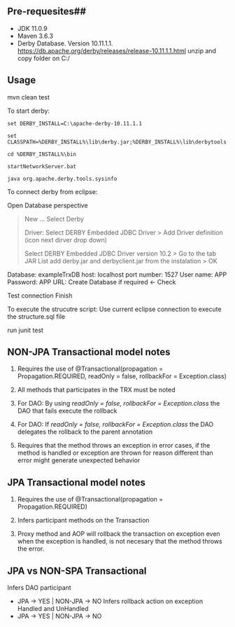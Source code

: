 ## Pre-requesites##
- JDK 11.0.9
- Maven 3.6.3
- Derby Database. Version 10.11.1.1. https://db.apache.org/derby/releases/release-10.11.1.1.html unzip and copy folder on C:/

## Usage ##
mvn clean test

To start derby:

``` 
set DERBY_INSTALL=C:\apache-derby-10.11.1.1
```
```
set CLASSPATH=%DERBY_INSTALL%\lib\derby.jar;%DERBY_INSTALL%\lib\derbytools.jar;%DERBY_INSTALL%\lib\derbyoptionaltools.jar;%DERBY_INSTALL%\lib\derbyshared.jar;.
```
```
cd %DERBY_INSTALL%\bin
```
```
startNetworkServer.bat
```
```
java org.apache.derby.tools.sysinfo
```

To connect derby from eclipse:

Open Database perspective
> New ... Select Derby 
> 
> Driver: Select DERBY Embedded JDBC Driver > Add Driver definition (icon next dirver drop down)
> 
> Select DERBY Embedded JDBC Driver version 10.2 > Go to the tab JAR List add derby.jar and derbyclient.jar from the instalation > OK

Database: exampleTrxDB
host: localhost
port number: 1527
User name: APP
Password: APP
URL: <Copy this>
Create Database if required <- Check

Test connection
Finish

To execute the strucutre script:
Use current eclipse connection to execute the structure.sql file

run junit test

## NON-JPA Transactional model notes ##

1. Requires the use of @Transactional(propagation = Propagation.REQUIRED, readOnly = false, rollbackFor = Exception.class)

2. All methods that participates in the TRX must be noted

3. For DAO: By using *readOnly = false, rollbackFor = Exception.class* the DAO that fails execute the rollback

4. For DAO: If *readOnly = false, rollbackFor = Exception.class* the DAO delegates the rollback to the parent annotation

5. Requires that the method throws an exception in error cases, if the method is handled or exception are thrown for reason different than error might generate unexpected behavior 


## JPA Transactional model notes ##

1. Requires the use of @Transactional(propagation = Propagation.REQUIRED)

2. Infers participant methods on the Transaction

3. Proxy method and AOP will rollback the transaction on exception even when the exception is handled, is not necesary that the method throws the error.


## JPA vs NON-SPA Transactional ##
Infers DAO participant
 - JPA -> YES | NON-JPA -> NO
Infers rollback action on exception Handled and UnHandled
 - JPA -> YES | NON-JPA -> NO
